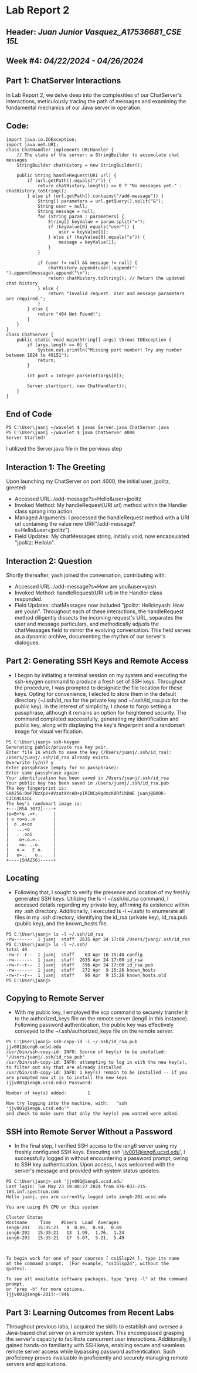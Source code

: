# Lab Report 2
## Header: *Juan Junior Vasquez_A17536681_CSE 15L* 
## Week #4: *04/22/2024 - 04/26/2024*
## Part 1: ChatServer Interactions
In Lab Report 2, we delve deep into the complexities of our ChatServer's interactions, meticulously tracing the path of messages and examining the fundamental mechanics of our Java server in operation.
## Code:
```
import java.io.IOException;
import java.net.URI;
class ChatHandler implements URLHandler {
    // The state of the server: a StringBuilder to accumulate chat messages
    StringBuilder chatHistory = new StringBuilder();

    public String handleRequest(URI url) {
        if (url.getPath().equals("/")) {
            return chatHistory.length() == 0 ? "No messages yet." : chatHistory.toString();
        } else if (url.getPath().contains("/add-message")) {
            String[] parameters = url.getQuery().split("&");
            String user = null;
            String message = null;
            for (String param : parameters) {
                String[] keyValue = param.split("=");
                if (keyValue[0].equals("user")) {
                    user = keyValue[1];
                } else if (keyValue[0].equals("s")) {
                    message = keyValue[1];
                }
            }

            if (user != null && message != null) {
                chatHistory.append(user).append(": ").append(message).append("\n");
                return chatHistory.toString(); // Return the updated chat history
            } else {
                return "Invalid request. User and message parameters are required.";
            }
        } else {
            return "404 Not Found!";
        }
    }
}
class ChatServer {
    public static void main(String[] args) throws IOException {
        if (args.length == 0) {
            System.out.println("Missing port number! Try any number between 1024 to 49151");
            return;
        }

        int port = Integer.parseInt(args[0]);

        Server.start(port, new ChatHandler());
    }
}
```
## End of Code

```
PS C:\User\juanj ~/wavelet $ javac Server.java ChatServer.java
PS C:\User\juanj ~/wavelet $ java ChatServer 4000
Server Started!
```
I utilized the Server.java file in the pervious step

## Interaction 1: The Greeting
Upon launching my ChatServer on port 4000, the initial user, jpolitz, greeted:
+ Accessed URL: /add-message?s=Hello&user=jpolitz
+ Invoked Method: My handleRequest(URI url) method within the Handler class sprang into action.
+ Managed Arguments: I processed the handleRequest method with a URI url containing the value new URI("/add-message?s=Hello&user=jpolitz").
+ Field Updates: My chatMessages string, initially void, now encapsulated "jpolitz: Hello\n".

## Interaction 2: Question
Shortly thereafter, yash joined the conversation, contributing with:
+ Accessed URL: /add-message?s=How are you&user=yash
+ Invoked Method: handleRequest(URI url) in the Handler class responded.
+ Field Updates: chatMessages now included "jpolitz: Hello\nyash: How are you\n".
Throughout each of these interactions, the handleRequest method diligently dissects the incoming request's URL, separates the user and message particulars, and methodically adjusts the chatMessages field to mirror the evolving conversation. This field serves as a dynamic archive, documenting the rhythm of our server's dialogues.

## Part 2: Generating SSH Keys and Remote Access
+ I began by initiating a terminal session on my system and executing the ssh-keygen command to produce a fresh set of SSH keys. Throughout the procedure, I was prompted to designate the file location for these keys. Opting for convenience, I elected to store them in the default directory (~/.ssh/id_rsa for the private key and ~/.ssh/id_rsa.pub for the public key). In the interest of simplicity, I chose to forgo setting a passphrase, although it remains an option for heightened security. The command completed successfully, generating my identification and public key, along with displaying the key's fingerprint and a randomart image for visual verification.
```
PS C:\User\juanj> ssh-keygen
Generating public/private rsa key pair.
Enter file in which to save the key (/Users/juanj/.ssh/id_rsa): 
/Users/juanj/.ssh/id_rsa already exists.
Overwrite (y/n)? y
Enter passphrase (empty for no passphrase): 
Enter same passphrase again: 
Your identification has been saved in /Users/juanj/.ssh/id_rsa
Your public key has been saved in /Users/juanj/.ssh/id_rsa.pub
The key fingerprint is:
SHA256:0mP7NzXpV+AVzatXYcAO+pIRINCp9gdmcK8RfihDWE juanj@BOOK-CJCG9LS1GL
The key's randomart image is:
+---[RSA 3072]----+
|o=B+*o .=+.      |
| o +o=o..o       |
|  o .o+oo        |
|   ...=o         |
|   . .ooS        |
|    o+.o.=..     |
|    =o. ..o.     |
|   o.=   E o.    |
|   o=..   o..    |
+----[SHA256]-----+
```
## Locating
+ Following that, I sought to verify the presence and location of my freshly generated SSH keys. Utilizing the ls -l ~/.ssh/id_rsa command, I accessed details regarding my private key, affirming its existence within my .ssh directory. Additionally, I executed ls -l ~/.ssh/ to enumerate all files in my .ssh directory, identifying the id_rsa (private key), id_rsa.pub (public key), and the known_hosts file.

```
PS C:\User\juanj> ls -l ~/.ssh/id_rsa
-rw-------  1 juanj  staff  2635 Apr 24 17:00 /Users/juanj/.ssh/id_rsa
PS C:\User\juanj> ls -l ~/.ssh/
total 40
-rw-r--r--  1 juanj  staff    63 Apr 16 15:40 config
-rw-------  1 juanj  staff  2635 Apr 24 17:00 id_rsa
-rw-r--r--  1 juanj  staff   596 Apr 24 17:00 id_rsa.pub
-rw-------  1 juanj  staff   272 Apr  9 15:26 known_hosts
-rw-r--r--  1 juanj  staff    96 Apr  9 15:26 known_hosts.old
PS C:\User\juanj>
```

## Copying to Remote Server
+ With my public key, I employed the scp command to securely transfer it to the authorized_keys file on the remote server (ieng6 in this instance). Following password authentication, the public key was effectively conveyed to the ~/.ssh/authorized_keys file on the remote server.

```
PS C:\User\juanj> ssh-copy-id -i ~/.ssh/id_rsa.pub jjv001@ieng6.ucsd.edu 
/usr/bin/ssh-copy-id: INFO: Source of key(s) to be installed: "/Users/juanj/.ssh/id_rsa.pub"
/usr/bin/ssh-copy-id: INFO: attempting to log in with the new key(s), to filter out any that are already installed
/usr/bin/ssh-copy-id: INFO: 1 key(s) remain to be installed -- if you are prompted now it is to install the new keys
(jjv001@ieng6.ucsd.edu) Password: 

Number of key(s) added:        1

Now try logging into the machine, with:   "ssh 'jjv001@ieng6.ucsd.edu'"
and check to make sure that only the key(s) you wanted were added.
```

## SSH into Remote Server Without a Password
+ In the final step, I verified SSH access to the ieng6 server using my freshly configured SSH keys. Executing ssh 'jjv001@ieng6.ucsd.edu', I successfully logged in without encountering a password prompt, owing to SSH key authentication. Upon access, I was welcomed with the server's message and provided with system status updates.

```
PS C:\User\juanj> ssh 'jjv001@ieng6.ucsd.edu'
Last login: Tue May 23 19:48:27 2024 from 076-033-215-103.inf.spectrum.com
Hello juanj, you are currently logged into ieng6-201.ucsd.edu

You are using 0% CPU on this system

Cluster Status 
Hostname     Time    #Users  Load  Averages  
ieng6-201   15:35:21   9  0.89,  0.90,  0.69
ieng6-202   15:35:21   13  1.99,  1.76,  1.24
ieng6-203   15:35:21   17  5.07,  5.21,  5.49

 

To begin work for one of your courses [ cs15lsp24 ], type its name 
at the command prompt.  (For example, "cs15lsp24", without the quotes).

To see all available software packages, type "prep -l" at the command prompt,
or "prep -h" for more options.
[jjv001@ieng6-201]:~:94$
```

## Part 3: Learning Outcomes from Recent Labs
Throughout previous labs, I acquired the skills to establish and oversee a Java-based chat server on a remote system. This encompassed grasping the server's capacity to facilitate concurrent user interactions. Additionally, I gained hands-on familiarity with SSH keys, enabling secure and seamless remote server access while bypassing password authentication. Such proficiency proves invaluable in proficiently and securely managing remote servers and applications.
